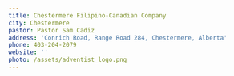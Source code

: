 ```yaml
---
title: Chestermere Filipino-Canadian Company
city: Chestermere
pastor: Pastor Sam Cadiz
address: 'Conrich Road, Range Road 284, Chestermere, Alberta'
phone: 403-204-2079
website: ''
photo: /assets/adventist_logo.png
---
```


